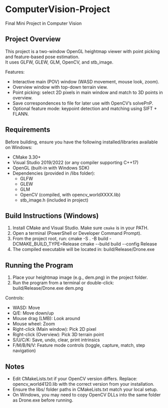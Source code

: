 # ComputerVision-Project
Final Mini Project in Computer Vision

Project Overview
----------------
This project is a two-window OpenGL heightmap viewer with point picking and feature-based pose estimation.  
It uses GLFW, GLEW, GLM, OpenCV, and stb_image.

Features:
- Interactive main (POV) window (WASD movement, mouse look, zoom).
- Overview window with top-down terrain view.
- Point picking: select 2D pixels in main window and match to 3D points in overview.
- Save correspondences to file for later use with OpenCV’s solvePnP.
- Optional feature mode: keypoint detection and matching using SIFT + FLANN.

Requirements
------------
Before building, ensure you have the following installed/libraries available on Windows:
- CMake 3.30+
- Visual Studio 2019/2022 (or any compiler supporting C++17)
- OpenGL (built-in with Windows SDK)
- Dependencies (provided in /libs folder):
  - GLFW
  - GLEW
  - GLM
  - OpenCV (compiled, with opencv_worldXXXX.lib)
  - stb_image.h (included in project)

Build Instructions (Windows)
----------------------------
1. Install CMake and Visual Studio. Make sure `cmake` is in your PATH.
2. Open a terminal (PowerShell or Developer Command Prompt).
3. From the project root, run:
   cmake -S . -B build -DCMAKE_BUILD_TYPE=Release
   cmake --build build --config Release
4. The compiled executable will be located in:
   build/Release/Drone.exe

Running the Program
-------------------
1. Place your heightmap image (e.g., dem.png) in the project folder.
2. Run the program from a terminal or double-click:
   build/Release/Drone.exe dem.png

Controls:
- WASD: Move
- Q/E: Move down/up
- Mouse drag (LMB): Look around
- Mouse wheel: Zoom
- Right-click (Main window): Pick 2D pixel
- Right-click (Overview): Pick 3D terrain point
- S/U/C/K: Save, undo, clear, print intrinsics
- F/M/B/N/V: Feature mode controls (toggle, capture, match, step navigation)

Notes
-----
- Edit CMakeLists.txt if your OpenCV version differs. Replace:
  opencv_world4120.lib
  with the correct version from your installation.
- Ensure the libs/ folder paths in CMakeLists.txt match your local setup.
- On Windows, you may need to copy OpenCV DLLs into the same folder as Drone.exe before running.
